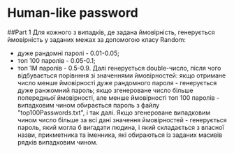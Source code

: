 # Human-like password
##Part 1
Для кожного з випадків, де задана ймовірність, генерується ймовірність у заданих межах за допомогою класу Random: 
- дуже рандомні паролі - 0.01-0.05;
- топ 100 паролів - 0.05-0.1;
- топ 1М паролів - 0.5-0.9.
Далі генерується double-число, після чого відбувається порівнння зі значеннями ймовірностей: якщо отримане число менше 
ймовірності дуже рандомного пароля - генерується дуже ранжомний пароль; якщо згенероване число більше попередньої ймовірності,
але менше ймовірності топ 100 паролів - випадковим чином обирається пароль з файлу "top100Passwords.txt", і так далі.
Якщо згенероване випадковим чином число більше за всі дані значення ймовірностей - генерується пароль, який могла б вигадати
людина, і який складається з власної назви, прикметника та іменника, які обираються із заданих масивів рядків випадковим чином. 
 
